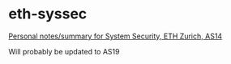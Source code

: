 eth-syssec
==========

[Personal notes/summary for System Security, ETH Zurich, AS14](https://tyxeron.github.io/eth-syssec)

Will probably be updated to AS19
